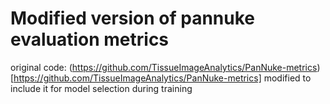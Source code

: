 # Modified version of pannuke evaluation metrics

original code: (https://github.com/TissueImageAnalytics/PanNuke-metrics)[https://github.com/TissueImageAnalytics/PanNuke-metrics]
modified to include it for model selection during training